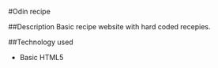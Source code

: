 #Odin recipe

##Description
Basic recipe website with hard coded recepies.

##Technology used
- Basic HTML5
